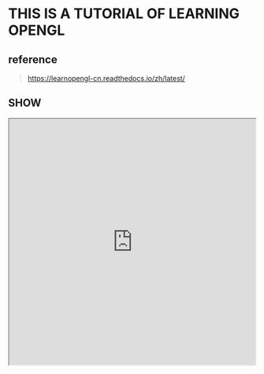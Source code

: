 # THIS IS A TUTORIAL OF LEARNING OPENGL

## reference
>https://learnopengl-cn.readthedocs.io/zh/latest/

## SHOW
<iframe width=500 height=500 src="https://github.com/atalia/LearningOpenGL/tree/master/OpenGL/Transformation/loli.gif")></iframe>